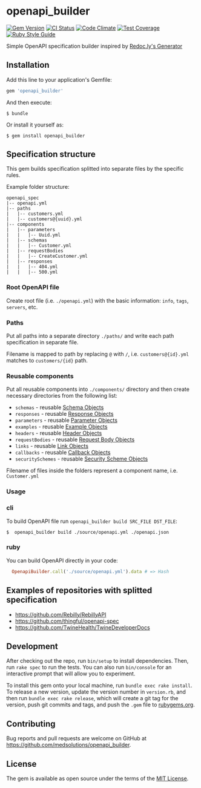 [gem]: https://rubygems.org/gems/openapi_builder
[codeclimate]: https://codeclimate.com/github/medsolutions/openapi_builder
[actions]: https://github.com/medsolutions/openapi_builder/actions

# openapi_builder
[![Gem Version](https://badge.fury.io/rb/openapi_builder.svg)][gem]
[![CI Status](https://github.com/medsolutions/openapi_builder/workflows/ci/badge.svg)][actions]
[![Code Climate](https://codeclimate.com/github/medsolutions/openapi_builder/badges/gpa.svg)][codeclimate]
[![Test Coverage](https://codeclimate.com/github/medsolutions/openapi_builder/badges/coverage.svg)][codeclimate]
[![Ruby Style Guide](https://img.shields.io/badge/code_style-standard-brightgreen.svg)](https://github.com/testdouble/standard)


Simple OpenAPI specification builder inspired by [Redoc.ly's Generator](https://github.com/ReDoc-ly/create-openapi-repo)

## Installation

Add this line to your application's Gemfile:

```ruby
gem 'openapi_builder'
```

And then execute:

    $ bundle

Or install it yourself as:

    $ gem install openapi_builder

## Specification structure

This gem builds specification splitted into separate files by the specific rules.

Example folder structure:
```
openapi_spec
|-- openapi.yml
|-- paths
|   |-- customers.yml
|   |-- customers@{uuid}.yml
|-- components
|   |-- parameters
|   |   |-- Uuid.yml
|   |-- schemas
|   |   |-- Customer.yml
|   |-- requestBodies
|   |   |-- CreateCustomer.yml
|   |-- responses
|   |   |-- 404.yml
|   |   |-- 500.yml
```

### Root OpenAPI file

Create root file (i.e. `./openapi.yml`) with the basic information: `info`, `tags`, `servers`, etc.

### Paths

Put all paths into a separate directory `./paths/` and write each path specification in separate file. 

Filename is mapped to path by replacing `@` with `/`, i.e. `customers@{id}.yml` matches to `customers/{id}` path.

### Reusable components

Put all reusable components into `./components/` directory and then create necessary directories from the following list:
  - `schemas` - reusable [Schema Objects](https://github.com/OAI/OpenAPI-Specification/blob/master/versions/3.0.0.md#schemaObject)
  - `responses` - reusable [Response Objects](https://github.com/OAI/OpenAPI-Specification/blob/master/versions/3.0.0.md#responseObject)
  - `parameters` - reusable [Parameter Objects](https://github.com/OAI/OpenAPI-Specification/blob/master/versions/3.0.0.md#parameterObject)
  - `examples` - reusable [Example Objects](https://github.com/OAI/OpenAPI-Specification/blob/master/versions/3.0.0.md#exampleObject)
  - `headers` - reusable [Header Objects](https://github.com/OAI/OpenAPI-Specification/blob/master/versions/3.0.0.md#headerObject)
  - `requestBodies` - reusable [Request Body Objects](https://github.com/OAI/OpenAPI-Specification/blob/master/versions/3.0.0.md#requestBodyObject)
  - `links` - reusable [Link Objects](https://github.com/OAI/OpenAPI-Specification/blob/master/versions/3.0.0.md#linkObject)
  - `callbacks` - reusable [Callback Objects](https://github.com/OAI/OpenAPI-Specification/blob/master/versions/3.0.0.md#callbackObject)
  - `securitySchemes` - reusable [Security Scheme Objects](https://github.com/OAI/OpenAPI-Specification/blob/master/versions/3.0.0.md#securitySchemeObject)

Filename of files inside the folders represent a component name, i.e. `Customer.yml`

### Usage

### cli

To build OpenAPI file run `openapi_builder build SRC_FILE DST_FILE`:

    $  openapi_builder build ./source/openapi.yml ./openapi.json

### ruby

You can build OpenAPI directly in your code:

```ruby
  OpenapiBuilder.call('./source/openapi.yml').data # => Hash
```

## Examples of repositories with splitted specification
- https://github.com/Rebilly/RebillyAPI
- https://github.com/thingful/openapi-spec
- https://github.com/TwineHealth/TwineDeveloperDocs

## Development

After checking out the repo, run `bin/setup` to install dependencies. Then, run `rake spec` to run the tests. You can also run `bin/console` for an interactive prompt that will allow you to experiment.

To install this gem onto your local machine, run `bundle exec rake install`. To release a new version, update the version number in `version.rb`, and then run `bundle exec rake release`, which will create a git tag for the version, push git commits and tags, and push the `.gem` file to [rubygems.org](https://rubygems.org).

## Contributing

Bug reports and pull requests are welcome on GitHub at https://github.com/medsolutions/openapi_builder.

## License

The gem is available as open source under the terms of the [MIT License](https://opensource.org/licenses/MIT).
